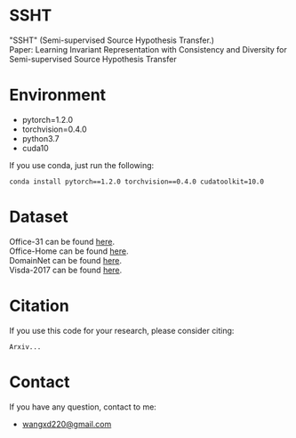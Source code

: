 # SSHT
"SSHT" (Semi-supervised Source Hypothesis Transfer.)  
Paper: Learning Invariant Representation with Consistency and Diversity for Semi-supervised Source Hypothesis Transfer

# Environment
- pytorch=1.2.0
- torchvision=0.4.0
- python3.7
- cuda10

If you use conda, just run the following:
```
conda install pytorch==1.2.0 torchvision==0.4.0 cudatoolkit=10.0
```
# Dataset
Office-31 can be found [here](https://paperswithcode.com/dataset/office-31).    
Office-Home can be found [here](https://www.hemanthdv.org/officeHomeDataset.html).  
DomainNet can be found [here](http://ai.bu.edu/M3SDA/).  
Visda-2017 can be found [here](https://github.com/VisionLearningGroup/taskcv-2017-public).  

# Citation
If you use this code for your research, please consider citing:
```
Arxiv...
```
# Contact
If you have any question, contact to me:  
- wangxd220@gmail.com

